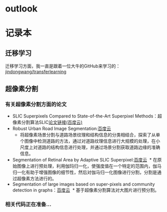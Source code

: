 # outlook
记录本
===============================================================================================================================
## 迁移学习
迁移学习方面，我一直是跟着一位大牛的GitHub来学习的：[jindongwang/transferlearning](https://github.com/jindongwang/transferlearning)
## 超像素分割
### 有关超像素分割方面的论文
- SLIC Superpixels Compared to State-of-the-Art Superpixel Methods：超像素分割算法SLIC[论文链接(百度云)](https://pan.baidu.com/s/1i7jDzRB)
- Robust Urban Road Image Segmentation:[百度云](https://pan.baidu.com/s/1nwUCkS5)
  * 将超像素场景分割与道路场景纹理和结构信息的分类相结合，探索了从单个图像中检测道路的方法，通过对道路纹理信息进行大规模的处理，在小尺度上对道路的结构信息进行处理，并通过场景分割获取道路边缘的准确信息。
- Segmentation of Retinal Area by Adaptive SLIC Superpixel:[百度云](https://pan.baidu.com/s/1jJp0MYa)
  * 在原始图像上进行预处理，利用伽玛归一化，使强度值在一个特定的范围内，伽马归一化有助于增强图像的细节性，然后对伽马归一化图像进行分割，分割是通过超像素方法进行的。
- Segmentation of large images based on super-pixels and community detection in graphs：[百度云](https://pan.baidu.com/s/1kXlBnDX)
  * 基于超像素分割算法对大图片进行预分割。
### 相关代码正在准备...
